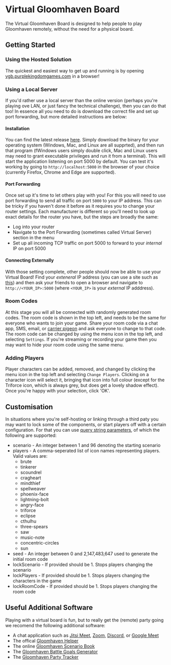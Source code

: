 # Virtual Gloomhaven Board
The Virtual Gloomhaven Board is designed to help people to play Gloomhaven remotely,
without the need for a physical board.

## Getting Started

### Using the Hosted Solution
The quickest and easiest way to get up and running is by opening
[vgb.purplekingdomgames.com](https://vgb.purplekingdomgames.com/) in a browser!

### Using a Local Server
If you'd rather use a local server than the online version (perhaps you're playing
ove LAN, or just fancy the technical challenge), then you can do that too!
In essence all you need to do is download the correct file and set up port forwarding,
but more detailed instructions are below:

#### Installation
You can find the latest release
[here](https://github.com/PurpleKingdomGames/virtual-gloomhaven-board/releases/latest).
Simply download the binary for your operating system (Windows, Mac, and Linux are all
supprted), and then run that program (fWindows users simply double click, Mac and Linux
users may need to grant executable privileges and run it from a terminal). This will
start the application listening on port 5000 by default. You can test it's working
by going to `http://localhost:5000` in the browser of your choice (currently
Firefox, Chrome and Edge are supported).

#### Port Forwarding
Once set up it's time to let others play with you! For this you will need to use
port forwarding to send all traffic on port `5000` to your IP address. This can be
tricky if you haven't done it before as it requires you to change your router
settings. Each manufacturer is different so you'll need to look up exact details
for the router you have, but the steps are broadly the same:
 * Log into your router
 * Navigate to the Port Forwarding (sometimes called Virtual Server) section in the menu
 * Set up all incoming TCP traffic on port 5000 to forward to your *internal* IP on port 5000

#### Connecting Externally
With those setting complete, other people should now be able to use your Virtual
Board! Find your *exteneral* IP address (you can use a site such as
[this](https://www.whatsmyip.org/)) and then ask your friends to open a browser
and navigate to `http://<YOUR_IP>:5000` (where `<YOUR_IP>` is your *external* IP
adddress).

### Room Codes
At this stage you will all be connected with randomly generated room codes. The
room code is shown in the top left, and needs to be the same for everyone who wants
to join your game. Share your room code via a chat app, SMS, email, or
[carrier pigeon](https://tools.ietf.org/html/rfc2549) and ask everyone to change to
that code. The room code can be changed by using the menu icon in the top left,
and selecting `Settings`. If you're streaming or recording your game
then you may want to hide your room code using the same menu.

### Adding Players
Player characters can be added, removed, and changed by clicking the menu icon in
the top left and selecting `Change Players`. Clicking on a character icon will
select it, bringing that icon into full colour (except for the Triforce icon,
which is always grey, but does get a lovely shadow effect). Once you're happy
with your selection, click 'OK'.

## Customisation
In situations where you're self-hosting or linking through a third paty you may
want to lock some of the components, or start players off with a certain configuration.
For that you can use [query string parameters](https://en.wikipedia.org/wiki/Query_string),
of which the following are supported:
 * scenario - An integer between 1 and 96 denoting the starting scenario
 * players - A comma-seperated list of icon names representing players. Valid values are:
    * brute
    * tinkerer
    * scoundrel
    * cragheart
    * mindthief
    * spellweaver
    * phoenix-face
    * lightning-bolt
    * angry-face
    * triforce
    * eclipse
    * cthulhu
    * three-spears
    * saw
    * music-note
    * concentric-circles
    * sun
 * seed - An integer between 0 and 2,147,483,647 used to generate the initial room code
 * lockScenario - If provided should be 1. Stops players changing the scenario
 * lockPlayers - If provided should be 1. Stops players changing the characters in the game
 * lockRoomCode - If provided should be 1. Stops players changing the room code

## Useful Additional Software
Playing with a virtual board is fun, but to really get the (remote) party going we recomend the following additional software:
* A chat application such as [Jitsi Meet](https://meet.jit.si/), [Zoom](https://zoom.us/), [Discord](https://discord.com/),
or [Google Meet](https://meet.google.com/)
* The offical [Gloomhaven Helper](http://esotericsoftware.com/gloomhaven-helper)
* The online [Gloomhaven Scenario Book](https://online.flippingbook.com/view/145446/)
* The [Gloomhaven Battle Goals Generator](http://rastrillo.synology.me:3838/)
* The [Gloomhaven Party Tracker](https://ninjalooter.de/gloomhaven/party)
